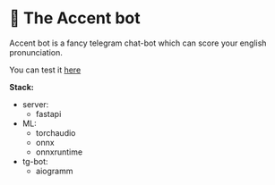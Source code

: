 # 🤖 The Accent bot
Accent bot is a fancy telegram chat-bot which can score your english pronunciation.

You can test it [here](t.me/en_accent_bot)

**Stack:**
- server:
  - fastapi
- ML:
  - torchaudio
  - onnx
  - onnxruntime
- tg-bot:
  - aiogramm
